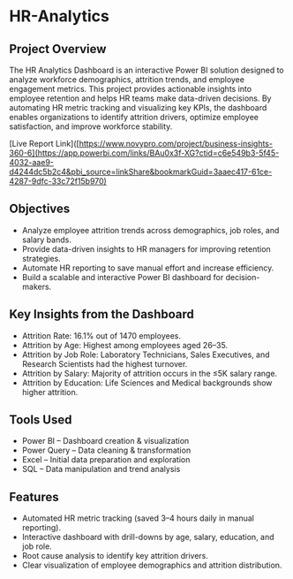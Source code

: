 # HR-Analytics

## Project Overview

The HR Analytics Dashboard is an interactive Power BI solution designed to analyze workforce demographics, attrition trends, and employee engagement metrics. This project provides actionable insights into employee retention and helps HR teams make data-driven decisions.
By automating HR metric tracking and visualizing key KPIs, the dashboard enables organizations to identify attrition drivers, optimize employee satisfaction, and improve workforce stability.

[Live Report Link]([https://www.novypro.com/project/business-insights-360-6](https://app.powerbi.com/links/BAu0x3f-XG?ctid=c6e549b3-5f45-4032-aae9-d4244dc5b2c4&pbi_source=linkShare&bookmarkGuid=3aaec417-61ce-4287-9dfc-33c72f15b970)

## Objectives

- Analyze employee attrition trends across demographics, job roles, and salary bands.
- Provide data-driven insights to HR managers for improving retention strategies.
- Automate HR reporting to save manual effort and increase efficiency.
- Build a scalable and interactive Power BI dashboard for decision-makers.

## Key Insights from the Dashboard

- Attrition Rate: 16.1% out of 1470 employees.
- Attrition by Age: Highest among employees aged 26–35.
- Attrition by Job Role: Laboratory Technicians, Sales Executives, and Research Scientists had the highest turnover.
- Attrition by Salary: Majority of attrition occurs in the ≤5K salary range.
- Attrition by Education: Life Sciences and Medical backgrounds show higher attrition.

## Tools Used

- Power BI – Dashboard creation & visualization
- Power Query – Data cleaning & transformation
- Excel – Initial data preparation and exploration
- SQL – Data manipulation and trend analysis

## Features

- Automated HR metric tracking (saved 3–4 hours daily in manual reporting).
- Interactive dashboard with drill-downs by age, salary, education, and job role.
- Root cause analysis to identify key attrition drivers.
- Clear visualization of employee demographics and attrition distribution.
